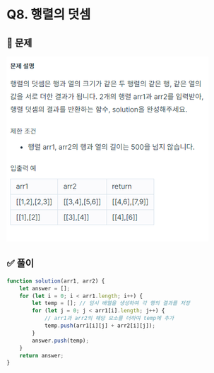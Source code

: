 # Q8. 행렬의 덧셈

## 📝 문제

![Question](/Level1/img/Q8.png)

## ✅ 풀이

```js
function solution(arr1, arr2) {
    let answer = [];
    for (let i = 0; i < arr1.length; i++) {
        let temp = []; // 임시 배열을 생성하여 각 행의 결과를 저장
        for (let j = 0; j < arr1[i].length; j++) {
            // arr1과 arr2의 해당 요소를 더하여 temp에 추가
            temp.push(arr1[i][j] + arr2[i][j]);
        }
        answer.push(temp);
    }
    return answer;
}
```
